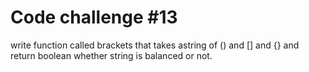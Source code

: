 # Code challenge #13

write function called brackets that takes astring of () and [] and {} and return boolean whether string is balanced or not.